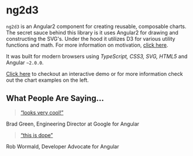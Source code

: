 # ng2d3

`ng2d3` is an Angular2 component for creating reusable, composable charts. The secret sauce behind this library is it uses Angular2 for drawing and constructing the SVG's. Under the hood it utilizes D3 for various utility functions and math. For more information on motivation, [click here](intro/motivation.md).

It was built for modern browsers using _TypeScript, CSS3, SVG, HTML5_ and Angular `~2.0.0`.

[Click here](https://swimlane.github.io/ng2d3/) to checkout an interactive demo or for more information check out the chart examples on the left.

## What People Are Saying...

>[“looks very cool!”](https://twitter.com/bradlygreen/status/774386597810712577)  

Brad Green, Engineering Director at Google for Angular


>[“this is dope”](https://twitter.com/robwormald/status/774337985701478401)  

Rob Wormald, Developer Advocate for Angular

